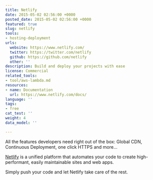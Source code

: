 ```yaml
---
title: Netlify
date: 2015-05-02 02:56:00 +0000
posted_date: 2015-05-02 02:56:00 +0000
featured: true
slug: netlify
tools:
- hosting-deployment
urls:
  website: https://www.netlify.com/
  twitter: https://twitter.com/netlify
  github: https://github.com/netlify
  other: ''
description: Build and deploy your projects with ease
license: Commercial
related_tools:
- tool/aws-lambda.md
resources:
- name: Documentation
  url: https://www.netlify.com/docs/
language: ''
tags:
- free
cat_test: ''
weight: 4
data_model: ''

---
```

All the features developers need right out of the box: Global CDN, Continuous Deployment, one click HTTPS and more…

[Netlify](https://www.netlify.com/) is a unified platform that automates your code to create high-performant, easily maintainable sites and web apps.

Simply push your code and let Netlify take care of the rest.